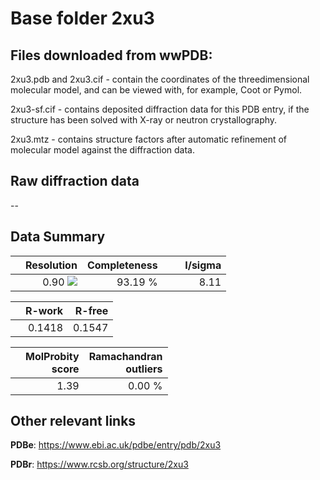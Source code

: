 # Base folder 2xu3

## Files downloaded from wwPDB:

2xu3.pdb and 2xu3.cif - contain the coordinates of the threedimensional molecular model, and can be viewed with, for example, Coot or Pymol.

2xu3-sf.cif - contains deposited diffraction data for this PDB entry, if the structure has been solved with X-ray or neutron crystallography.

2xu3.mtz - contains structure factors after automatic refinement of molecular model against the diffraction data.

## Raw diffraction data

--<br> 

## Data Summary
|   | Resolution | Completeness| I/sigma |
|---|-------------:|----------------:|--------------:|
|   |0.90 ![](https://github.com/thorn-lab/coronavirus_structural_task_force/blob/master/outreach/ang.svg)|93.19 %|<img width=50/>8.11 |

|   | **R-work**| **R-free**   
|---|-------------:|----------------:|           
||0.1418|0.1547|

|   |**MolProbity<br>score**| **Ramachandran<br>outliers** 
|---|-------------:|----------------:|
||1.39|0.00 %|

## Other relevant links 
**PDBe**:  https://www.ebi.ac.uk/pdbe/entry/pdb/2xu3
 
**PDBr**: https://www.rcsb.org/structure/2xu3 

